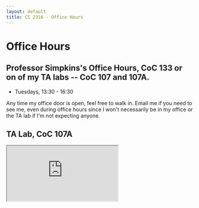 ```yaml
---
layout: default
title: CS 2316 - Office Hours
---
```


# Office Hours

## Professor Simpkins's Office Hours, CoC 133 or on of my TA labs -- CoC 107 and 107A.

- Tuesdays, 13:30 - 16:30


Any time my office door is open, feel free to walk in. Email me if you need to see me, even during office hours since I won't necessarily be in my office or the TA lab if I'm not expecting anyone.

## TA Lab, CoC 107A

<iframe src="https://docs.google.com/spreadsheets/d/e/2PACX-1vQh6Zv3bsolzAfekGRwKY0PGLipEqGKhx_gUbxfoLcgR1osZTXnxImnc18FQ2J8f628nkU36nNDCTAQ/pubhtml?gid=0&amp;single=true&amp;widget=true&amp;headers=false"></iframe>